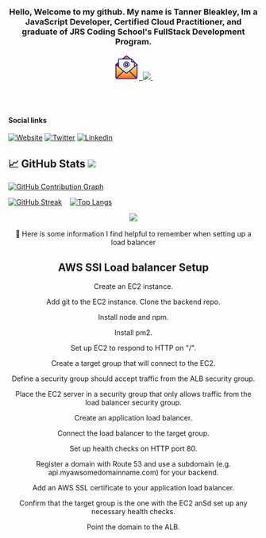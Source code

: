 







<h1 align="center">
<!--   <img src="https://scontent-mia3-2.xx.fbcdn.net/v/t1.6435-1/98599521_10103543147615784_5627245428001996800_n.jpg?stp=c0.187.480.480a_dst-jpg_p480x480&_nc_cat=107&ccb=1-7&_nc_sid=7206a8&_nc_ohc=V41h5Cic2G0AX_RQGqg&_nc_ht=scontent-mia3-2.xx&oh=00_AfAXXJYeT3OOtDT_HjnJLuL8vICHmj47yRW_OpaRHtd15A&oe=638DDC46" title="Tanner Bleakley" alt="Tanner Bleakley" width="100" height="100"/>&nbsp; -->

</h1>
<h3 align="center">Hello, Welcome to my github. My name is
Tanner Bleakley, Im a JavaScript Developer, Certified Cloud Practitioner, and graduate of JRS Coding School's FullStack Development Program.</h3>

<p align="center">
  <a href="https://mail.google.com/mail/u/0/?fs=1&to=contact@tannerpace@gmail.com&tf=cm">
  <img height="50" src="https://github.com/AnshSinghSonkhia/AnshSinghSonkhia/blob/main/icons/gmail.png"/>&nbsp;
</a>
  <a href="https://www.linkedin.com/in/tannerbleakley">
  <img height="50" src="https://user-images.githubusercontent.com/46517096/166973395-19676cd8-f8ec-4abf-83ff-da8243505b82.png"/>&nbsp;
</a>

&nbsp; &nbsp;

</p>

#
#### Social links

[![Website](https://img.shields.io/badge/Website-4FC08D?style=for-the-badge&logo=githubpages&logoColor=white)](https://tannerb.dev/)
[![Twitter](https://img.shields.io/badge/twitter-1DA1F2?style=for-the-badge&logo=twitter&logoColor=white)](https://twitter.com/boyashaka83)
[![Linkedin](https://img.shields.io/badge/linkedin-0077B5?style=for-the-badge&logo=linkedin&logoColor=white)](https://www.linkedin.com/in/tannerbleakley/)

## &#x1f4c8; GitHub Stats <img src="https://media.giphy.com/media/WUlplcMpOCEmTGBtBW/giphy.gif" width="50">

<!-- TOP LANGUAGES -->

[![GitHub Contribution Graph](https://activity-graph.herokuapp.com/graph?username=tannerpace&theme=chartreuse-dark)](https://github.com/tannerpace)

[![GitHub Streak](http://github-readme-streak-stats.herokuapp.com?user=tannerpace&theme=highcontrast&ring=DD2727&fire=D0DD20&currStreakLabel=DDDDDD)](https://git.io/streak-stats)&nbsp;&nbsp;&nbsp;
[![Top Langs](https://github-readme-stats.vercel.app/api/top-langs/?username=tannerpace&layout=&theme=vision-friendly-dark)](https://github.com/tannerpace/github-readme-stats)

<div align="center">

<p align="center">
  <a href="https://hits.sh/github.com/tannerpace">
    <img src="https://hits.sh/github.com/tannerpace.svg?style=plastic&label=Tanner's%20Viewers&extraCount=99999999&color=560027&labelColor=bb002f&logo=github">
  </a>
</p>

<!-- Resources -->
<!-- Icons: https://simpleicons.org/ -->
<!-- GitHub Stats: https://github.com/anuraghazra/github-readme-stats -->
<!-- Emojis: https://emojipedia.org/emoji/ -->
<!-- HTML Emojis: https://www.fileformat.info/index.htm -->
<!-- Shields: https://shields.io/ -->
<!-- Awesome GitHub Profile README: https://github.com/abhisheknaiidu/awesome-github-profile-readme -->

<!-- icons with padding. -->

[1.1]: http://i.imgur.com/tXSoThF.png "twitter icon with padding"
[2.1]: http://i.imgur.com/0o48UoR.png "github icon with padding"

<!-- icons without padding. -->

[1.2]: http://i.imgur.com/wWzX9uB.png "twitter icon without padding"
[2.2]: http://i.imgur.com/9I6NRUm.png "github icon without padding"
[3.2]: https://raw.githubusercontent.com/MartinHeinz/MartinHeinz/master/linkedin-3-16.png "LinkedIn icon without padding"

<!-- links to your social media accounts -->
<!-- Twitter & Github Link -->
<!-- [1]:
[2]: https://github.com/tannerpace -->


<!--   <h1 align="center">
💬 Here is some information I find helpful
  
<div align="left">

### 1. `node -v > .nvmrc`

> will create a .nvmrc file with the current version of node installed on your machine.
> ###2 `nvm use`
> will use the version of node specified in the .nvmrc file.
> ###3 `nvm install 16`
> will install the version of node specified ie 16
> ###4 `nvm alias default 16`
> will set the default version of node to 16

## mysql

> You can update root password anytime from MySQL shell.

You can update root password anytime from MySQL shell.
$ mysql -uroot -p
mysql> ALTER USER 'root'@'localhost' IDENTIFIED BY 'MyNewStrongP@ssw0d!';
mysql> FLUSH PRIVILEGES;
mysql> exit

> You can login to MySQL shell command line arguments.

   ```
  mysql -u root -p
  ```

```
> CREATE DATABASE <database_name>;
```

```
> USE <database_name>;
```

# NODE VERSION MANAGER

#1 `node -v > .nvmrc`
 will create a .nvmrc file with the current version of node installed on your machine.

#2 `nvm use`
 will use the version of node specified in the .nvmrc file.

#3 `nvm install`
 will install the version of node specified in the .nvmrc file.

#4 `nvm install --lts`
 will install the latest version of node.

#5 `nvm install --lts --reinstall-packages-from=system`
 will install the latest version of node and reinstall all the packages from the system.



###General
lsof -i :5001.  -kill proccess on a port
sudo kill -9 1234 -kill proccess by id
sudo killall node -kill all node proccesses
rm -rf .git -remove git from a project


### -oh-my-zsh setup
```
sh -c "$(curl -fsSL https://raw.github.com/ohmyzsh/ohmyzsh/master/tools/install.sh)"
```
  
```
sudo apt-get install fonts-powerline
```
  
```
sudo apt-get install zsh-syntax-highlighting
```
  
```
sudo apt-get install zsh-autosuggestions
```
  
```
sudo apt-get install zsh-history-substring-search
```
  
```
sudo apt-get install zsh-completions
```
  
```
sudo apt-get install zsh-lovers
```
  
```
sudo apt-get install zsh-vi-mode
```
  
```
sudo apt-get install zsh-theme-powerlevel10k
```

###Credintial Helper- really handy for ec2 instances
```
  git status
 ```
```
  gh auth login
  ```
  ```
  sudo snap install gh
  ```
  ```
  gh auth login
  ```
```
  gh auth login
  ```
  ```
  git config --global user.email
  ```
  ```
  git config --global myemail@gmail.com
  ```
  ```
  git config --global user.email myemail@gmail.com
  ```

### pm2 -- when you start your server with pm2 it will run in the background
pm2 start server.js
pm2 stop server.js
pm2 restart server.js --watch
pm2 logs
pm2 monit
pm2 delete server.js
pm2 list
pm2 startup
pm2 save


### aws
sudo apt-get install awscli
aws configure
aws ec2 describe-instances
aws ec2 describe-instances --query 'Reservations[*].Instances[*].[InstanceId,PublicIpAddress,State.Name,Tags[?Key==`Name`].Value[]]' --output text

 -->
  
  
💬 Here is some information I find helpful to remember when setting up a load balancer 
     
##    AWS SSl Load balancer Setup
Create an EC2 instance.
  
Add git to the EC2 instance.
Clone the backend repo.
  
Install node and npm.
  
Install pm2.
  
Set up EC2 to respond to HTTP on "/".
  
Create a target group that will connect to the EC2.
  
Define a security group should accept traffic from the ALB security group.
  

  
Place the EC2 server in a security group that only allows traffic from the load balancer security group.
  
Create an application load balancer.
  
Connect the load balancer to the target group.
  
Set up health checks on HTTP port 80.
  
Register a domain with Route 53 and use a subdomain (e.g. api.myawsomedomainname.com) for your backend.
  
Add an AWS SSL certificate to your application load balancer.
  
Confirm that the target group is the one with the EC2 anSd set up any necessary health checks.
  
Point the domain to the ALB.



